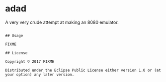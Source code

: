 # adad

A very very crude attempt at making an 8080 emulator.

```

## Usage

FIXME

## License

Copyright © 2017 FIXME

Distributed under the Eclipse Public License either version 1.0 or (at
your option) any later version.
